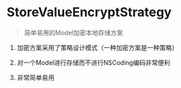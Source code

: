 # StoreValueEncryptStrategy

> 简单易用的Model加密本地存储方案

1. 加密方案采用了策略设计模式（一种加密方案是一种策略）

2. 对一个Model进行存储而不进行NSCoding编码非常便利

3. 非常简单易用
